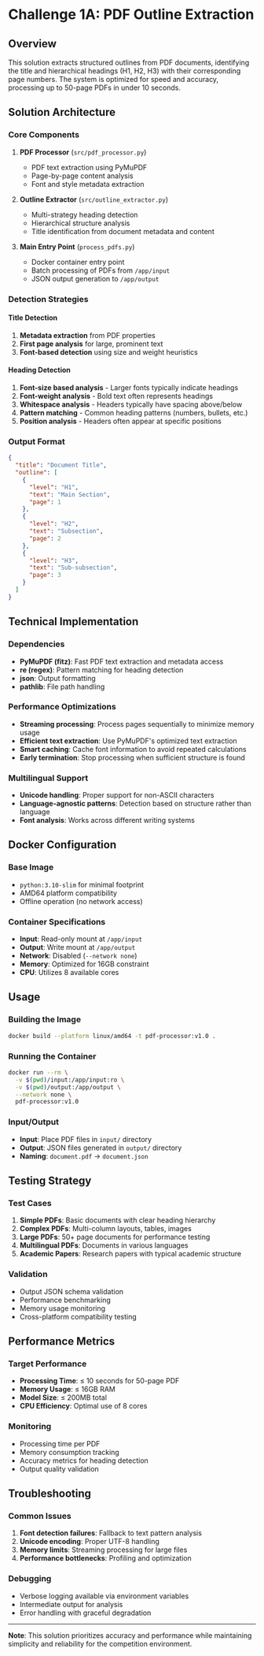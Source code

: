 # Challenge 1A: PDF Outline Extraction

## Overview

This solution extracts structured outlines from PDF documents, identifying the title and hierarchical headings (H1, H2, H3) with their corresponding page numbers. The system is optimized for speed and accuracy, processing up to 50-page PDFs in under 10 seconds.

## Solution Architecture

### Core Components

1. **PDF Processor** (`src/pdf_processor.py`)

   - PDF text extraction using PyMuPDF
   - Page-by-page content analysis
   - Font and style metadata extraction

2. **Outline Extractor** (`src/outline_extractor.py`)

   - Multi-strategy heading detection
   - Hierarchical structure analysis
   - Title identification from document metadata and content

3. **Main Entry Point** (`process_pdfs.py`)
   - Docker container entry point
   - Batch processing of PDFs from `/app/input`
   - JSON output generation to `/app/output`

### Detection Strategies

#### Title Detection

1. **Metadata extraction** from PDF properties
2. **First page analysis** for large, prominent text
3. **Font-based detection** using size and weight heuristics

#### Heading Detection

1. **Font-size based analysis** - Larger fonts typically indicate headings
2. **Font-weight analysis** - Bold text often represents headings
3. **Whitespace analysis** - Headers typically have spacing above/below
4. **Pattern matching** - Common heading patterns (numbers, bullets, etc.)
5. **Position analysis** - Headers often appear at specific positions

### Output Format

```json
{
  "title": "Document Title",
  "outline": [
    {
      "level": "H1",
      "text": "Main Section",
      "page": 1
    },
    {
      "level": "H2",
      "text": "Subsection",
      "page": 2
    },
    {
      "level": "H3",
      "text": "Sub-subsection",
      "page": 3
    }
  ]
}
```

## Technical Implementation

### Dependencies

- **PyMuPDF (fitz)**: Fast PDF text extraction and metadata access
- **re (regex)**: Pattern matching for heading detection
- **json**: Output formatting
- **pathlib**: File path handling

### Performance Optimizations

- **Streaming processing**: Process pages sequentially to minimize memory usage
- **Efficient text extraction**: Use PyMuPDF's optimized text extraction
- **Smart caching**: Cache font information to avoid repeated calculations
- **Early termination**: Stop processing when sufficient structure is found

### Multilingual Support

- **Unicode handling**: Proper support for non-ASCII characters
- **Language-agnostic patterns**: Detection based on structure rather than language
- **Font analysis**: Works across different writing systems

## Docker Configuration

### Base Image

- `python:3.10-slim` for minimal footprint
- AMD64 platform compatibility
- Offline operation (no network access)

### Container Specifications

- **Input**: Read-only mount at `/app/input`
- **Output**: Write mount at `/app/output`
- **Network**: Disabled (`--network none`)
- **Memory**: Optimized for 16GB constraint
- **CPU**: Utilizes 8 available cores

## Usage

### Building the Image

```bash
docker build --platform linux/amd64 -t pdf-processor:v1.0 .
```

### Running the Container

```bash
docker run --rm \
  -v $(pwd)/input:/app/input:ro \
  -v $(pwd)/output:/app/output \
  --network none \
  pdf-processor:v1.0
```

### Input/Output

- **Input**: Place PDF files in `input/` directory
- **Output**: JSON files generated in `output/` directory
- **Naming**: `document.pdf` → `document.json`

## Testing Strategy

### Test Cases

1. **Simple PDFs**: Basic documents with clear heading hierarchy
2. **Complex PDFs**: Multi-column layouts, tables, images
3. **Large PDFs**: 50+ page documents for performance testing
4. **Multilingual PDFs**: Documents in various languages
5. **Academic Papers**: Research papers with typical academic structure

### Validation

- Output JSON schema validation
- Performance benchmarking
- Memory usage monitoring
- Cross-platform compatibility testing

## Performance Metrics

### Target Performance

- **Processing Time**: ≤ 10 seconds for 50-page PDF
- **Memory Usage**: ≤ 16GB RAM
- **Model Size**: ≤ 200MB total
- **CPU Efficiency**: Optimal use of 8 cores

### Monitoring

- Processing time per PDF
- Memory consumption tracking
- Accuracy metrics for heading detection
- Output quality validation

## Troubleshooting

### Common Issues

1. **Font detection failures**: Fallback to text pattern analysis
2. **Unicode encoding**: Proper UTF-8 handling
3. **Memory limits**: Streaming processing for large files
4. **Performance bottlenecks**: Profiling and optimization

### Debugging

- Verbose logging available via environment variables
- Intermediate output for analysis
- Error handling with graceful degradation

---

**Note**: This solution prioritizes accuracy and performance while maintaining simplicity and reliability for the competition environment.

